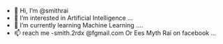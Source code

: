 - 👋 Hi, I’m @smithrai
- 👀 I’m interested in Artificial Intelligence ...
- 🌱 I’m currently learning Machine Learning ....
- 📫 reach me -smith.2rdx @fgmail.com Or Ees Myth Rai on facebook ...

